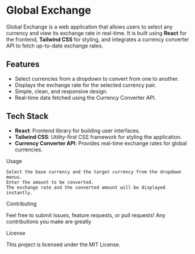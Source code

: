 # Global Exchange

Global Exchange is a web application that allows users to select any currency and view its exchange rate in real-time. It is built using **React** for the frontend, **Tailwind CSS** for styling, and integrates a currency converter API to fetch up-to-date exchange rates.

## Features

- Select currencies from a dropdown to convert from one to another.
- Displays the exchange rate for the selected currency pair.
- Simple, clean, and responsive design.
- Real-time data fetched using the Currency Converter API.

## Tech Stack

- **React**: Frontend library for building user interfaces.
- **Tailwind CSS**: Utility-first CSS framework for styling the application.
- **Currency Converter API**: Provides real-time exchange rates for global currencies.

Usage

    Select the base currency and the target currency from the dropdown menus.
    Enter the amount to be converted.
    The exchange rate and the converted amount will be displayed instantly.

Contributing

Feel free to submit issues, feature requests, or pull requests! Any contributions you make are greatly 

License

This project is licensed under the MIT License.

